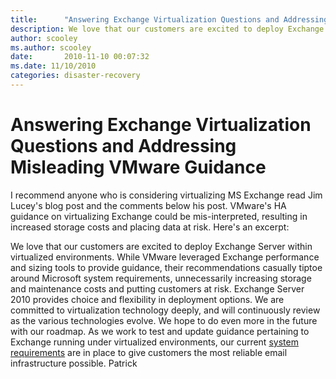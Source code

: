 ```yaml
---
title:      "Answering Exchange Virtualization Questions and Addressing Misleading VMware Guidance"
description: We love that our customers are excited to deploy Exchange Server within virtualized environments.
author: scooley
ms.author: scooley
date:       2010-11-10 00:07:32
ms.date: 11/10/2010
categories: disaster-recovery
---
```

# Answering Exchange Virtualization Questions and Addressing Misleading VMware Guidance

I recommend anyone who is considering virtualizing MS Exchange read Jim Lucey's blog post and the comments below his post. VMware's HA guidance on virtualizing Exchange could be mis-interpreted, resulting in increased storage costs and placing data at risk. Here's an excerpt: 

We love that our customers are excited to deploy Exchange Server within virtualized environments. While VMware leveraged Exchange performance and sizing tools to provide guidance, their recommendations casually tiptoe around Microsoft system requirements, unnecessarily increasing storage and maintenance costs and putting customers at risk. Exchange Server 2010 provides choice and flexibility in deployment options. We are committed to virtualization technology deeply, and will continuously review as the various technologies evolve. We hope to do even more in the future with our roadmap. As we work to test and update guidance pertaining to Exchange running under virtualized environments, our current [system requirements](/Exchange/plan-and-deploy/system-requirements "Go to 'Exchange 2010 System Requirements' on TechNet") are in place to give customers the most reliable email infrastructure possible. Patrick
